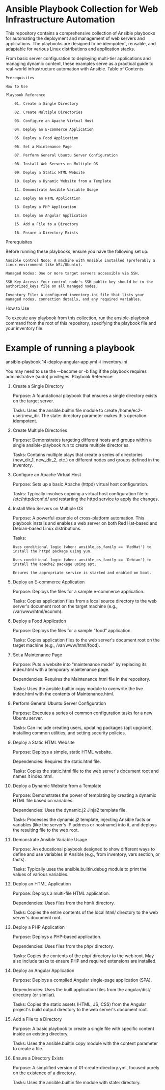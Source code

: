 # Ansible Playbook Collection for Web Infrastructure Automation

This repository contains a comprehensive collection of Ansible playbooks for automating the deployment and management of web servers and applications. The playbooks are designed to be idempotent, reusable, and adaptable for various Linux distributions and application stacks.

From basic server configuration to deploying multi-tier applications and managing dynamic content, these examples serve as a practical guide to real-world infrastructure automation with Ansible.
Table of Contents

    Prerequisites

    How to Use

    Playbook Reference

        01. Create a Single Directory

        02. Create Multiple Directories

        03. Configure an Apache Virtual Host

        04. Deploy an E-commerce Application

        05. Deploy a Food Application

        06. Set a Maintenance Page

        07. Perform General Ubuntu Server Configuration

        08. Install Web Servers on Multiple OS

        09. Deploy a Static HTML Website

        10. Deploy a Dynamic Website from a Template

        11. Demonstrate Ansible Variable Usage

        12. Deploy an HTML Application

        13. Deploy a PHP Application

        14. Deploy an Angular Application

        15. Add a File to a Directory

        16. Ensure a Directory Exists

Prerequisites

Before running these playbooks, ensure you have the following set up:

    Ansible Control Node: A machine with Ansible installed (preferably a Linux environment like WSL/Ubuntu).

    Managed Nodes: One or more target servers accessible via SSH.

    SSH Key Access: Your control node's SSH public key should be in the authorized_keys file on all managed nodes.

    Inventory File: A configured inventory.ini file that lists your managed nodes, connection details, and any required variables.

How to Use

To execute any playbook from this collection, run the ansible-playbook command from the root of this repository, specifying the playbook file and your inventory file.

# Example of running a playbook

ansible-playbook 14-deploy-angular-app.yml -i inventory.ini

You may need to use the --become or -b flag if the playbook requires administrative (sudo) privileges.
Playbook Reference
01. Create a Single Directory

    Purpose: A foundational playbook that ensures a single directory exists on the target server.

    Tasks: Uses the ansible.builtin.file module to create /home/ec2-user/new_dir. The state: directory parameter makes this operation idempotent.

02. Create Multiple Directories

    Purpose: Demonstrates targeting different hosts and groups within a single ansible-playbook run to create multiple directories.

    Tasks: Contains multiple plays that create a series of directories (new_dir_1, new_dir_2, etc.) on different nodes and groups defined in the inventory.

03. Configure an Apache Virtual Host

    Purpose: Sets up a basic Apache (httpd) virtual host configuration.

    Tasks: Typically involves copying a virtual host configuration file to /etc/httpd/conf.d/ and restarting the httpd service to apply the changes.

04. Install Web Servers on Multiple OS

    Purpose: A powerful example of cross-platform automation. This playbook installs and enables a web server on both Red Hat-based and Debian-based Linux distributions.

    Tasks:

        Uses conditional logic (when: ansible_os_family == 'RedHat') to install the httpd package using yum.

        Uses conditional logic (when: ansible_os_family == 'Debian') to install the apache2 package using apt.

        Ensures the appropriate service is started and enabled on boot.

05. Deploy an E-commerce Application

    Purpose: Deploys the files for a sample e-commerce application.

    Tasks: Copies application files from a local source directory to the web server's document root on the target machine (e.g., /var/www/html/ecomm).

06. Deploy a Food Application

    Purpose: Deploys the files for a sample "food" application.

    Tasks: Copies application files to the web server's document root on the target machine (e.g., /var/www/html/food).

07. Set a Maintenance Page

    Purpose: Puts a website into "maintenance mode" by replacing its index.html with a temporary maintenance page.

    Dependencies: Requires the Maintenance.html file in the repository.

    Tasks: Uses the ansible.builtin.copy module to overwrite the live index.html with the contents of Maintenance.html.

08. Perform General Ubuntu Server Configuration

    Purpose: Executes a series of common configuration tasks for a new Ubuntu server.

    Tasks: Can include creating users, updating packages (apt upgrade), installing common utilities, and setting security policies.

09. Deploy a Static HTML Website

    Purpose: Deploys a simple, static HTML website.

    Dependencies: Requires the static.html file.

    Tasks: Copies the static.html file to the web server's document root and names it index.html.

10. Deploy a Dynamic Website from a Template

    Purpose: Demonstrates the power of templating by creating a dynamic HTML file based on variables.

    Dependencies: Uses the dynamic.j2 Jinja2 template file.

    Tasks: Processes the dynamic.j2 template, injecting Ansible facts or variables (like the server's IP address or hostname) into it, and deploys the resulting file to the web root.

11. Demonstrate Ansible Variable Usage

    Purpose: An educational playbook designed to show different ways to define and use variables in Ansible (e.g., from inventory, vars section, or facts).

    Tasks: Typically uses the ansible.builtin.debug module to print the values of various variables.

12. Deploy an HTML Application

    Purpose: Deploys a multi-file HTML application.

    Dependencies: Uses files from the html/ directory.

    Tasks: Copies the entire contents of the local html/ directory to the web server's document root.

13. Deploy a PHP Application

    Purpose: Deploys a PHP-based application.

    Dependencies: Uses files from the php/ directory.

    Tasks: Copies the contents of the php/ directory to the web root. May also include tasks to ensure PHP and required extensions are installed.

14. Deploy an Angular Application

    Purpose: Deploys a compiled Angular single-page application (SPA).

    Dependencies: Uses the built application files from the angular/dist/ directory (or similar).

    Tasks: Copies the static assets (HTML, JS, CSS) from the Angular project's build output directory to the web server's document root.

15. Add a File to a Directory

    Purpose: A basic playbook to create a single file with specific content inside an existing directory.

    Tasks: Uses the ansible.builtin.copy module with the content parameter to create a file.

16. Ensure a Directory Exists

    Purpose: A simplified version of 01-create-directory.yml, focused purely on the existence of a directory.

    Tasks: Uses the ansible.builtin.file module with state: directory.